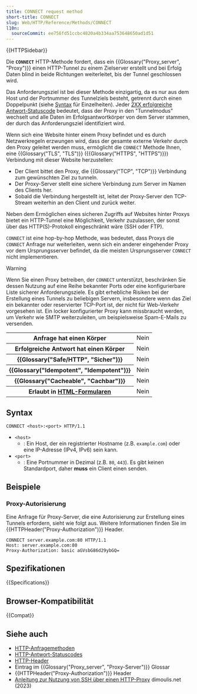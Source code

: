 ```yaml
---
title: CONNECT request method
short-title: CONNECT
slug: Web/HTTP/Reference/Methods/CONNECT
l10n:
  sourceCommit: ee756fd51ccbc4820a4b334aa753648650ad1d51
---
```


{{HTTPSidebar}}

Die **`CONNECT`** HTTP-Methode fordert, dass ein {{Glossary("Proxy_server", "Proxy")}} einen HTTP-Tunnel zu einem Zielserver erstellt und bei Erfolg Daten blind in beide Richtungen weiterleitet, bis der Tunnel geschlossen wird.

Das Anforderungsziel ist bei dieser Methode einzigartig, da es nur aus dem Host und der Portnummer des Tunnelziels besteht, getrennt durch einen Doppelpunkt (siehe [Syntax](#syntax) für Einzelheiten).
Jeder [2XX erfolgreiche Antwort-Statuscode](/de/docs/Web/HTTP/Reference/Status#successful_responses) bedeutet, dass der Proxy in den "Tunnelmodus" wechselt und alle Daten im Erfolgsantwortkörper von dem Server stammen, der durch das Anforderungsziel identifiziert wird.

Wenn sich eine Website hinter einem Proxy befindet und es durch Netzwerkregeln erzwungen wird, dass der gesamte externe Verkehr durch den Proxy geleitet werden muss, ermöglicht die `CONNECT` Methode Ihnen, eine {{Glossary("TLS", "TLS")}} ({{Glossary("HTTPS", "HTTPS")}}) Verbindung mit dieser Website herzustellen:

- Der Client bittet den Proxy, die {{Glossary("TCP", "TCP")}} Verbindung zum gewünschten Ziel zu tunneln.
- Der Proxy-Server stellt eine sichere Verbindung zum Server im Namen des Clients her.
- Sobald die Verbindung hergestellt ist, leitet der Proxy-Server den TCP-Stream weiterhin an den Client und zurück weiter.

Neben dem Ermöglichen eines sicheren Zugriffs auf Websites hinter Proxys bietet ein HTTP-Tunnel eine Möglichkeit, Verkehr zuzulassen, der sonst über das HTTP(S)-Protokoll eingeschränkt wäre (SSH oder FTP).

`CONNECT` ist eine hop-by-hop Methode, was bedeutet, dass Proxys die `CONNECT` Anfrage nur weiterleiten, wenn sich ein anderer eingehender Proxy vor dem Ursprungsserver befindet, da die meisten Ursprungsserver `CONNECT` nicht implementieren.

> [!WARNING]
> Wenn Sie einen Proxy betreiben, der `CONNECT` unterstützt, beschränken Sie dessen Nutzung auf eine Reihe bekannter Ports oder eine konfigurierbare Liste sicherer Anforderungsziele.
> Es gibt erhebliche Risiken bei der Erstellung eines Tunnels zu beliebigen Servern, insbesondere wenn das Ziel ein bekannter oder reservierter TCP-Port ist, der nicht für Web-Verkehr vorgesehen ist.
> Ein locker konfigurierter Proxy kann missbraucht werden, um Verkehr wie SMTP weiterzuleiten, um beispielsweise Spam-E-Mails zu versenden.

<table class="properties">
  <tbody>
    <tr>
      <th scope="row">Anfrage hat einen Körper</th>
      <td>Nein</td>
    </tr>
    <tr>
      <th scope="row">Erfolgreiche Antwort hat einen Körper</th>
      <td>Nein</td>
    </tr>
    <tr>
      <th scope="row">{{Glossary("Safe/HTTP", "Sicher")}}</th>
      <td>Nein</td>
    </tr>
    <tr>
      <th scope="row">{{Glossary("Idempotent", "Idempotent")}}</th>
      <td>Nein</td>
    </tr>
    <tr>
      <th scope="row">{{Glossary("Cacheable", "Cachbar")}}</th>
      <td>Nein</td>
    </tr>
    <tr>
      <th scope="row">
        Erlaubt in <a href="/de/docs/Learn_web_development/Extensions/Forms">HTML-Formularen</a>
      </th>
      <td>Nein</td>
    </tr>
  </tbody>
</table>

## Syntax

```http
CONNECT <host>:<port> HTTP/1.1
```

- `<host>`
  - : Ein Host, der ein registrierter Hostname (z.B. `example.com`) oder eine IP-Adresse (IPv4, IPv6) sein kann.
- `<port>`
  - : Eine Portnummer in Dezimal (z.B. `80`, `443`). Es gibt keinen Standardport, daher **muss** ein Client einen senden.

## Beispiele

### Proxy-Autorisierung

Eine Anfrage für Proxy-Server, die eine Autorisierung zur Erstellung eines Tunnels erfordern, sieht wie folgt aus.
Weitere Informationen finden Sie im {{HTTPHeader("Proxy-Authorization")}} Header.

```http
CONNECT server.example.com:80 HTTP/1.1
Host: server.example.com:80
Proxy-Authorization: basic aGVsbG86d29ybGQ=
```

## Spezifikationen

{{Specifications}}

## Browser-Kompatibilität

{{Compat}}

## Siehe auch

- [HTTP-Anfragemethoden](/de/docs/Web/HTTP/Reference/Methods)
- [HTTP-Antwort-Statuscodes](/de/docs/Web/HTTP/Reference/Status)
- [HTTP-Header](/de/docs/Web/HTTP/Reference/Headers)
- Eintrag im {{Glossary("Proxy_server", "Proxy-Server")}} Glossar
- {{HTTPHeader("Proxy-Authorization")}} Header
- [Anleitung zur Nutzung von SSH über einen HTTP-Proxy](https://www.dimoulis.net/posts/ssh-over-proxy/) dimoulis.net (2023)
